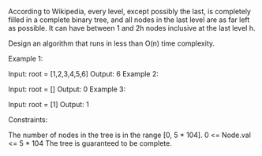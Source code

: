 According to Wikipedia, every level, except possibly the last, is 
completely filled in a complete binary tree, and all nodes in the last level
are as far left as possible. It can have between 1 and 2h nodes inclusive at the last level h.

Design an algorithm that runs in less than O(n) time complexity.

Example 1:


Input: root = [1,2,3,4,5,6]
Output: 6
Example 2:

Input: root = []
Output: 0
Example 3:

Input: root = [1]
Output: 1


Constraints:

The number of nodes in the tree is in the range [0, 5 * 104].
0 <= Node.val <= 5 * 104
The tree is guaranteed to be complete.
